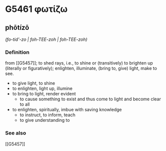 # G5461 φωτίζω

## phōtízō

_(fo-tid'-zo | foh-TEE-zoh | foh-TEE-zoh)_

### Definition

from [[G5457]]; to shed rays, i.e., to shine or (transitively) to brighten up (literally or figuratively); enlighten, illuminate, (bring to, give) light, make to see.

- to give light, to shine
- to enlighten, light up, illumine
- to bring to light, render evident
  - to cause something to exist and thus come to light and become clear to all
- to enlighten, spiritually, imbue with saving knowledge
  - to instruct, to inform, teach
  - to give understanding to

### See also

[[G5457]]

